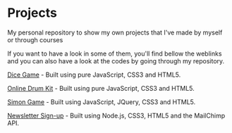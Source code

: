 # Projects
My personal repository to show my own projects that I've made by myself or through courses

If you want to have a look in some of them, you'll find bellow the weblinks and you can also have a look at the codes by going through my repository.

<a href= "https://raphael1202.github.io/DiceGame/" target="_blank">Dice Game</a> - Built using pure JavaScript, CSS3 and HTML5.

<a href= "https://raphael1202.github.io/OnlineDrumKit/" target="_blank">Online Drum Kit</a> - Built using pure JavaScript, CSS3 and HTML5.

<a href= "https://raphael1202.github.io/SimonGame/" target="_blank">Simon Game</a> - Built using JavaScript, JQuery, CSS3 and HTML5.

<a href= "https://fathomless-scrubland-03768.herokuapp.com/" target="_blank">Newsletter Sign-up</a> - Built using Node.js, CSS3, HTML5 and the MailChimp API.

